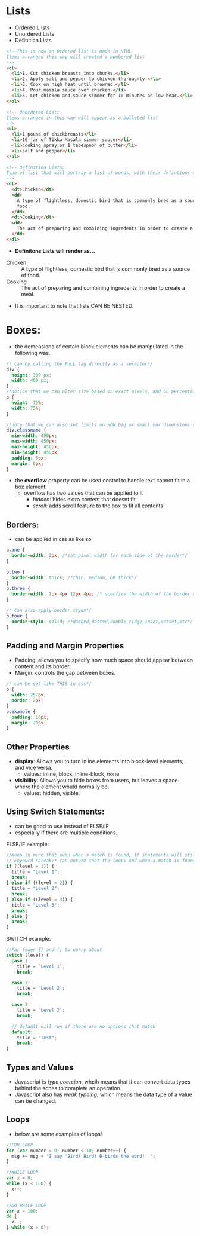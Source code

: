 # Lists

- Ordered L ists
- Unordered Lists
- Definition Lists

```html
<!--This is how an Ordered list is made in HTML
Items arranged this way will created a numbered list
-->
<ol>
  <li>1. Cut chicken breasts into chunks.</li>
  <li>2. Apply salt and pepper to chicken thoroughly.</li>
  <li>3. Cook on high heat until browned.</li>
  <li>4. Pour masala sauce over chicken.</li>
  <li>5. Let chicken and sauce simmer for 10 minutes on low hear.</li>
</ol>

<!-- Unordered List:
Items arranged in this way will appear as a bulleted list
-->
<ul>
  <li>1 pound of chickbreasts</li>
  <li>16 jar of Tikka Masala simmer saucer</li>
  <li>cooking spray or 1 tabespoon of butter</li>
  <li>salt and pepper</li>
</ul>

<!-- Definition Lists;
Type of list that will portray a list of words, with their defintions written below them
-->
<dl>
  <dt>Chicken</dt>
  <dd>
    A type of flightless, domestic bird that is commonly bred as a source of
    food.
  </dd>
  <dt>Cooking</dt>
  <dd>
    The act of preparing and combining ingredents in order to create a meal.
  </dd>
</dl>
```

- **Definitons Lists will render as...**
<dl>
  <dt>Chicken</dt>
  <dd>
    A type of flightless, domestic bird that is commonly bred as a source of
    food.
  </dd>
  <dt>Cooking</dt>
  <dd>
    The act of preparing and combining ingredents in order to create a meal.
  </dd>
</dl>

- It is important to note that lists CAN BE NESTED.

# Boxes:

- the demensions of certain block elements can be manipulated in the following was.

```css
/* can by calling the FULL tag directly as a selector*/
div {
  height: 300 px;
  width: 400 px;
}
/*notice that we can alter size based on exact pixels, and on percentage of screen space*/
p {
  height: 75%;
  width: 75%;
}

/*note that we can also set limits on HOW big or small our dimensions can be*/
div.classname {
  min-width: 450px;
  max-width: 450px;
  max-height: 450px;
  min-height: 450px;
  padding: 5px;
  margin: 0px;
}
```

- the **overflow** property can be used control to handle text cannot fit in a box element.
  - overflow has two values that can be applied to it
    - _hidden_: hides extra content that doesnt fit
    - _scroll_: adds scroll feature to the box to fit all contents

## Borders:

- can be applied in css as like so

```css
p.one {
  border-width: 2px; /*set pixel width for each side of the border*/
}

p.two {
  border-width: thick; /*thin, medium, OR thick*/
}
p.three {
  border-width: 1px 4px 12px 4px; /* specfies the width of the border oneach side of the box*/
}

/* Can also apply border styes*/
p.four {
  border-style: solid; /*dashed,dotted,double,ridge,inset,outset,etc*/
}
```

## Padding and Margin Properties

- Padding: allows you to specify how much space should appear between content and its border.
- Margin: controls the gap between boxes.

```css
/* can be set like THIS in css*/
p {
  width: 257px;
  border: 2px;
}
p.example {
  padding: 10px;
  margin: 20px;
}
```

## Other Properties

- **display**: Allows you to turn inline elements into block-level elements, and vice versa.
  - values: inline, block, inline-block, none
- **visibility**: Allows you to hide boxes from users, but leaves a space where the element would normally be.
  - values: hidden, visible.

## Using Switch Statements:

- can be good to use instead of ELSE/IF
- especially if there are multiple conditions.

ELSE/IF example:

```javascript
//Keep in mind that even when a match is found, If statements will still continue to go through every option.
// keyowrd *break;* can ensure that the loops end when a match is found
if ((level = 1)) {
  title = "Level 1";
  break;
} else if ((level = 2)) {
  title = "Level 2";
  break;
} else if ((level = 3)) {
  title = "Level 3";
  break;
} else {
  break;
}
```

SWITCH example:

```javascript
//Far fewer {} and () to worry about
switch (level) {
  case 1:
    title = `Level 1`;
    break;

  case 2:
    title = `Level 2`;
    break;

  case 2:
    title = `Level 2`;
    break;

  // default will run if there are no options that match
  default:
    title = "Test";
    break;
}
```

## Types and Values

- Javascript is _type coercion_, whcih means that it can convert data types behind the scnes to complete an operation.
- Javascript also has _weak typeing_, which means the data type of a value can be changed.

## Loops

- below are some examples of loops!

```js
//FOR LOOP
for (var number = 0; number < 10; number++) {
  msg += msg + "I say 'Bird! Bird! B-birds the word!' ";
}

//WHILE LOOP
var x = 0;
while (x < 100) {
  x++;
}

//DO WHILE LOOP
var x = 100;
do {
  x--;
} while (x > 0);
```
